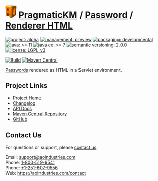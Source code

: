 # [<img src="ao-logo.png" alt="AO Logo" width="35" height="40">](https://github.com/aoindustries) [PragmaticKM](https://github.com/aoindustries/pragmatickm) / [Password](https://github.com/aoindustries/pragmatickm-password) / [Renderer HTML](https://github.com/aoindustries/pragmatickm-password-renderer-html)

[![project: alpha](https://pragmatickm.com/ao-badges/project-alpha.svg)](https://aoindustries.com/life-cycle#project-alpha)
[![management: preview](https://pragmatickm.com/ao-badges/management-preview.svg)](https://aoindustries.com/life-cycle#management-preview)
[![packaging: developmental](https://pragmatickm.com/ao-badges/packaging-developmental.svg)](https://aoindustries.com/life-cycle#packaging-developmental)  
[![java: &gt;= 11](https://pragmatickm.com/ao-badges/java-11.svg)](https://docs.oracle.com/en/java/javase/11/docs/api/)
[![java ee: &gt;= 7](https://pragmatickm.com/ao-badges/javaee-7.svg)](https://docs.oracle.com/javaee/7/api/)
[![semantic versioning: 2.0.0](https://pragmatickm.com/ao-badges/semver-2.0.0.svg)](http://semver.org/spec/v2.0.0.html)
[![license: LGPL v3](https://pragmatickm.com/ao-badges/license-lgpl-3.0.svg)](https://www.gnu.org/licenses/lgpl-3.0)

[![Build](https://github.com/aoindustries/pragmatickm-password-renderer-html/workflows/Build/badge.svg?branch=master)](https://github.com/aoindustries/pragmatickm-password-renderer-html/actions?query=workflow%3ABuild)
[![Maven Central](https://maven-badges.herokuapp.com/maven-central/com.pragmatickm/pragmatickm-password-renderer-html/badge.svg)](https://maven-badges.herokuapp.com/maven-central/com.pragmatickm/pragmatickm-password-renderer-html)

[Passwords](https://github.com/aoindustries/pragmatickm-password) rendered as HTML in a Servlet environment.

## Project Links
* [Project Home](https://pragmatickm.com/password/renderer/html/)
* [Changelog](https://pragmatickm.com/password/renderer/html/changelog)
* [API Docs](https://pragmatickm.com/password/renderer/html/apidocs/)
* [Maven Central Repository](https://search.maven.org/artifact/com.pragmatickm/pragmatickm-password-renderer-html)
* [GitHub](https://github.com/aoindustries/pragmatickm-password-renderer-html)

## Contact Us
For questions or support, please [contact us](https://aoindustries.com/contact):

Email: [support@aoindustries.com](mailto:support@aoindustries.com)  
Phone: [1-800-519-9541](tel:1-800-519-9541)  
Phone: [+1-251-607-9556](tel:+1-251-607-9556)  
Web: https://aoindustries.com/contact
